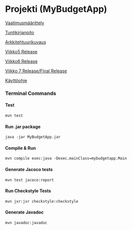 # Projekti (MyBudgetApp)


[Vaatimusmäärittely](../master/documentation/Vaatimusmaarittely.md)

[Tuntikirjanpito](../master/documentation/Tuntikirjanpito.md)

[Arkkitehtuurikuvaus](../master/documentation/Arkkitehtuuri.md)

[Viikko5 Release](https://github.com/sainioan/gitRep/releases/tag/Viikko5)

[Viikko6 Release](https://github.com/sainioan/gitRep/releases/tag/Viikko6)

[Viikko 7 Release/Final Release](https://github.com/sainioan/gitRep/releases/tag/Viikko7)

[Käyttöohje](../master/documentation/Kayttoohje.md)


###  Terminal Commands

#### Test
```
mvn test
```
#### Run .jar package
```
java -jar MyBudgetApp.jar
```

#### Compile & Run
```
mvn compile exec:java -Dexec.mainClass=mybudgetapp.Main
```

#### Generate Jacoco tests 
```
mvn test jacoco:report
```

#### Run Checkstyle Tests
```
mvn jxr:jxr checkstyle:checkstyle
```

#### Generate Javadoc

```
mvn javadoc:javadoc
```

